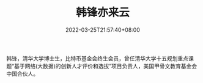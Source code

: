 ﻿---
weight: 
title: "韩锋亦来云"
description: "韩锋，清华大学博士生，比特币基金会终生会员，曾任清华大学十五规划重点课题“基于网络(大数据)的创新人才评价和选拔”项目负责人，美国甲骨文教育基金会中国合伙人"
date: 2022-03-25T21:57:40+08:00
lastmod: 2022-03-25T16:45:40+08:00
draft: false
authors: ["Metabd"]
featuredImage: "hanfengyilaiyun.png"
link: ""
tags: ["微博","韩锋亦来云"]
categories: ["navigation"]
navigation: ["微博"]
lightgallery: true
toc: true
pinned: false
recommend: false
recommend1: false
---
韩锋，清华大学博士生，比特币基金会终生会员，曾任清华大学十五规划重点课题“基于网络(大数据)的创新人才评价和选拔”项目负责人，美国甲骨文教育基金会中国合伙人。
